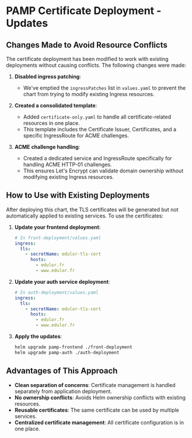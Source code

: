 # PAMP Certificate Deployment - Updates

## Changes Made to Avoid Resource Conflicts

The certificate deployment has been modified to work with existing deployments without causing conflicts. The following changes were made:

1. **Disabled ingress patching**: 
   - We've emptied the `ingressPatches` list in `values.yaml` to prevent the chart from trying to modify existing Ingress resources.

2. **Created a consolidated template**:
   - Added `certificate-only.yaml` to handle all certificate-related resources in one place.
   - This template includes the Certificate Issuer, Certificates, and a specific IngressRoute for ACME challenges.

3. **ACME challenge handling**:
   - Created a dedicated service and IngressRoute specifically for handling ACME HTTP-01 challenges.
   - This ensures Let's Encrypt can validate domain ownership without modifying existing Ingress resources.

## How to Use with Existing Deployments

After deploying this chart, the TLS certificates will be generated but not automatically applied to existing services. To use the certificates:

1. **Update your frontend deployment**:
   ```yaml
   # In front-deployment/values.yaml
   ingress:
     tls:
       - secretName: edulor-tls-cert
         hosts:
           - edulor.fr
           - www.edulor.fr
   ```

2. **Update your auth service deployment**:
   ```yaml
   # In auth-deployment/values.yaml 
   ingress:
     tls:
       - secretName: edulor-tls-cert
         hosts:
           - edulor.fr
           - www.edulor.fr
   ```

3. **Apply the updates**:
   ```bash
   helm upgrade pamp-frontend ./front-deployment
   helm upgrade pamp-auth ./auth-deployment
   ```

## Advantages of This Approach

- **Clean separation of concerns**: Certificate management is handled separately from application deployment.
- **No ownership conflicts**: Avoids Helm ownership conflicts with existing resources.
- **Reusable certificates**: The same certificate can be used by multiple services.
- **Centralized certificate management**: All certificate configuration is in one place. 